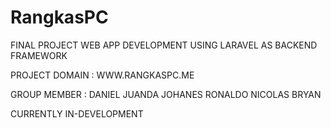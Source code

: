 # RangkasPC

FINAL PROJECT WEB APP DEVELOPMENT USING LARAVEL AS BACKEND FRAMEWORK

PROJECT DOMAIN : WWW.RANGKASPC.ME

GROUP MEMBER : 
DANIEL JUANDA
JOHANES RONALDO
NICOLAS BRYAN

CURRENTLY IN-DEVELOPMENT
